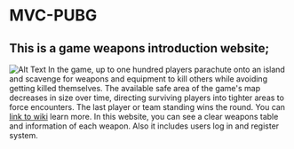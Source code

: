 # MVC-PUBG
## This is a game weapons introduction website;
![Alt Text](https://steamcdn-a.akamaihd.net/steam/apps/578080/header.jpg?t=1545084399)
 In the game, up to one hundred players parachute onto an island and scavenge for weapons and equipment to kill others while avoiding getting killed themselves. The available safe area of the game's map decreases in size over time, directing surviving players into tighter areas to force encounters. The last player or team standing wins the round. You can [link to wiki](https://en.wikipedia.org/wiki/PlayerUnknown%27s_Battlegrounds) learn more.
 In this website, you can see a clear weapons table and information of each weapon.
 Also it includes users log in and register system.
 
